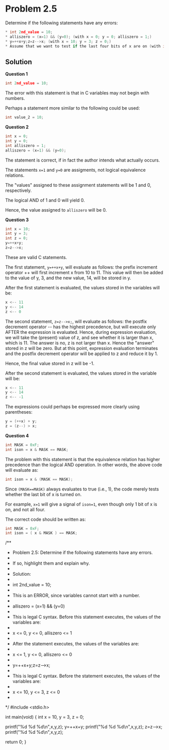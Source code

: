 Problem 2.5
=========== 

Determine if the following statements have any errors: 

```c
* int 2nd_value = 10;
* alliszero = (x=1) && (y=0); (with x = 0; y = 0; alliszero = 1;)
* y=++x+y;z=z-->x; (with x = 10; y = 3; z = 0;)
* Assume that we want to test if the last four bits of x are on (with int MASK=0xF; ison = x & MASK==MASK;)
```

Solution
-------- 

**Question 1**

```c
int 2nd_value = 10;
```

The error with this statement is that in C variables may not begin with numbers. 

Perhaps a statement more similar to the following could be used:

```c
int value_2 = 10;
```

**Question 2**

```c
int x = 0;
int y = 0;
int alliszero = 1;
alliszero = (x=1) && (y=0);
```

The statement is correct, if in fact the author intends what actually occurs.

The statements `x=1` and `y=0` are assigments, not logical equivalence relations. 

The "values" assigned to these assignment statements will be 1 and 0, respectively. 

The logical AND of 1 and 0 will yield 0. 

Hence, the value assigned to `alliszero` will be 0.

**Question 3**

```c
int x = 10;
int y = 3;
int z = 0;
y=++x+y;
z=z-->x;
```

These are valid C statements.

The first statement, `y=++x+y`, will evaluate as follows: the prefix increment operator ++ will first increment x from 10 to 11. This value will then be added to the value of y, 3, and the new value, 14, will be stored in y. 

After the first statement is evaluated, the values stored in the variables will be:

```c
x <-- 11
y <-- 14
z <-- 0
```

The second statement, `z=z-->x;`, will evaluate as follows: the postfix decrement operator -- has the highest precedence, but will execute only AFTER the expression is evaluated. Hence, during expression evaluation, we will take the (present) value of z, and see whether it is larger than x, which is 11. The answer is no, z is not larger than x. Hence the "answer" stored in z will be zero. But at this point, expression evaluation terminates and the postfix decrement operator will be applied to z and reduce it by 1. 

Hence, the final value stored in z will be -1. 

After the second statement is evaluated, the values stored in the variable will be:

```c
x <-- 11
y <-- 14
z <-- -1 
```

The expressions could perhaps be expressed more clearly using parentheses:

```c
y = (++x) + y;
z = (z--) > x;
```

**Question 4**

```c
int MASK = 0xF;
int ison = x & MASK == MASK;
```

The problem with this statement is that the equivalence relation has higher precedence than the logical AND operation. In other words, the above code will evaluate as:

```c
int ison = x & (MASK == MASK);
```

Since `(MASK==MASK)` always evaluates to true (i.e., 1), the code merely tests whether the last bit of x is turned on. 

For example, `x=1` will give a signal of `ison=1`, even though only 1 bit of x is on, and not all four.

The correct code should be written as:

```c
int MASK = 0xF;
int ison = ( x & MASK ) == MASK;
```

/**
 * Problem 2.5: Determine if the following statements have any errors.
 *
 * If so, highlight them and explain why.
 *
 * Solution: 
 * 
 *  int 2nd_value = 10;
 * 
 * This is an ERROR, since variables cannot start with a number.
 *
 *  alliszero = (x=1) && (y=0)
 * 
 * This is legal C syntax. Before this statement executes, the values of the variables are:
 *  
 *  x <= 0, y <= 0, alliszero <= 1
 *
 * After the statement executes, the values of the variables are:
 *
 *  x <= 1, y <= 0, alliszero <= 0
 * 
 *  y=++x+y;z=z-->x;
 * 
 * This is legal C syntax. Before the statement executes, the values of the variables are:
 *
 *  x <= 10, y <= 3, z <= 0
 *
 */
#include <stdio.h>

int main(void) {
  int x = 10, y = 3, z = 0;

  printf("%d %d %d\n",x,y,z);
  y=++x+y;
  printf("%d %d %d\n",x,y,z);
  z=z-->x;
  printf("%d %d %d\n",x,y,z);

  return 0;
}
